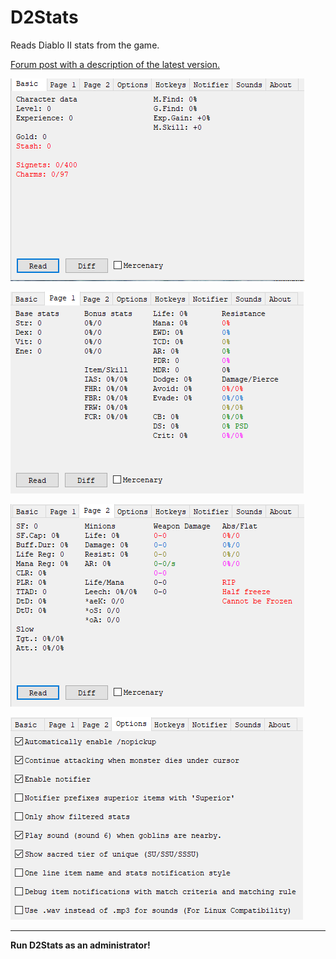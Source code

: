 # D2Stats

Reads Diablo II stats from the game.

[Forum post with a description of the latest version.](https://forum.median-xl.com/viewtopic.php?p=599923#p599923)

![D2Stats window screenshot](Assets/screenshot1.png "D2Stats window screenshot")


![D2Stats window screenshot](Assets/screenshot2.png "D2Stats window screenshot")


![D2Stats window screenshot](Assets/screenshot3.png "D2Stats window screenshot")


![D2Stats window screenshot](Assets/screenshot4.png "D2Stats window screenshot")
____
**Run D2Stats as an administrator!**

